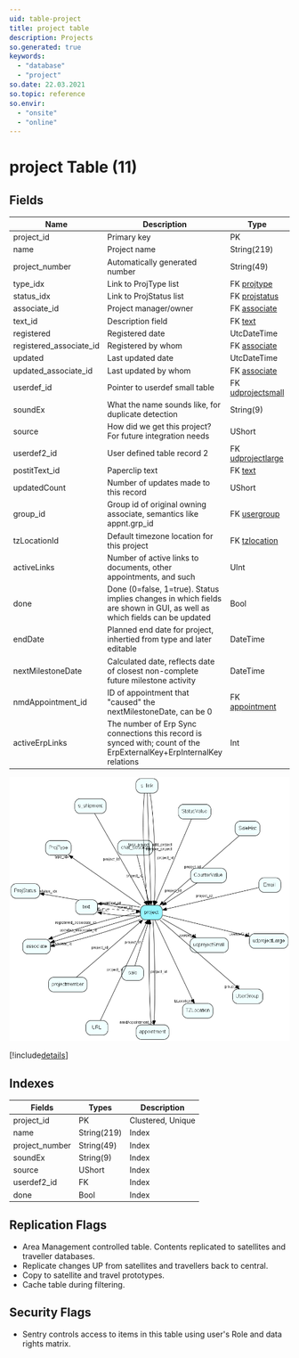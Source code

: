 ```yaml
---
uid: table-project
title: project table
description: Projects
so.generated: true
keywords:
  - "database"
  - "project"
so.date: 22.03.2021
so.topic: reference
so.envir:
  - "onsite"
  - "online"
---
```


# project Table (11)

## Fields

| Name | Description | Type | Null |
|------|-------------|------|:----:|
|project\_id|Primary key|PK| |
|name|Project name|String(219)|&#x25CF;|
|project\_number|Automatically generated number|String(49)|&#x25CF;|
|type\_idx|Link to ProjType list|FK [projtype](projtype.md)| |
|status\_idx|Link to ProjStatus list|FK [projstatus](projstatus.md)|&#x25CF;|
|associate\_id|Project manager/owner|FK [associate](associate.md)| |
|text\_id|Description field|FK [text](text.md)|&#x25CF;|
|registered|Registered date|UtcDateTime| |
|registered\_associate\_id|Registered by whom|FK [associate](associate.md)| |
|updated|Last updated date|UtcDateTime| |
|updated\_associate\_id|Last updated by whom|FK [associate](associate.md)| |
|userdef\_id|Pointer to userdef small table|FK [udprojectsmall](udprojectsmall.md)|&#x25CF;|
|soundEx|What the name sounds like, for duplicate detection|String(9)|&#x25CF;|
|source|How did we get this project? For future integration needs|UShort|&#x25CF;|
|userdef2\_id|User defined table record 2|FK [udprojectlarge](udprojectlarge.md)|&#x25CF;|
|postitText\_id|Paperclip text|FK [text](text.md)|&#x25CF;|
|updatedCount|Number of updates made to this record|UShort| |
|group\_id|Group id of original owning associate, semantics like appnt.grp_id|FK [usergroup](usergroup.md)|&#x25CF;|
|tzLocationId|Default timezone location for this project|FK [tzlocation](tzlocation.md)|&#x25CF;|
|activeLinks|Number of active links to documents, other appointments, and such|UInt|&#x25CF;|
|done|Done (0=false, 1=true). Status implies changes in which fields are shown in GUI, as well as which fields can be updated|Bool|&#x25CF;|
|endDate|Planned end date for project, inhertied from type and later editable|DateTime|&#x25CF;|
|nextMilestoneDate|Calculated date, reflects date of closest non-complete future milestone activity|DateTime|&#x25CF;|
|nmdAppointment\_id|ID of appointment that &quot;caused&quot; the nextMilestoneDate, can be 0|FK [appointment](appointment.md)|&#x25CF;|
|activeErpLinks|The number of Erp Sync connections this record is synced with; count of the ErpExternalKey+ErpInternalKey relations|Int|&#x25CF;|


![project table relationship diagram](./media/project.png)

[!include[details](./includes/project.md)]

## Indexes

| Fields | Types | Description |
|--------|-------|-------------|
|project\_id |PK |Clustered, Unique |
|name |String(219) |Index |
|project\_number |String(49) |Index |
|soundEx |String(9) |Index |
|source |UShort |Index |
|userdef2\_id |FK |Index |
|done |Bool |Index |

## Replication Flags

* Area Management controlled table. Contents replicated to satellites and traveller databases.
* Replicate changes UP from satellites and travellers back to central.
* Copy to satellite and travel prototypes.
* Cache table during filtering.

## Security Flags

* Sentry controls access to items in this table using user's Role and data rights matrix.

